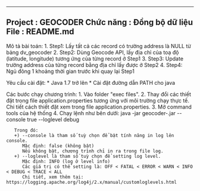 ------------------------------------------------------------------------------------------
Project		: GEOCODER
Chức năng	: Đồng bộ dữ liệu
File		: README.md
------------------------------------------------------------------------------------------

Mô tả bài toán:
	1. Step1: Lấy tất cả các record có trường address là NULL từ bảng dv_geocoder
	2. Step2: Dùng Geocode API, lấy địa chỉ của toạ độ (latitude, longitude) tương ứng của từng record ở Step1
	3. Step3: Update trường address của từng record bằng địa chỉ lấy được ở Step2
	4. Step4: Ngủ đông 1 khoảng thời gian trước khi quay lại Step1


Yêu cầu cài đặt:
	* Java 1.7 trở lên
	* Cài đặt đường dẫn PATH cho java

Các bước chạy chương trình:
	1. Vào folder "exec files".
	2. Thay đổi các thiết đặt trong file application.properties tương ứng với môi trường chạy thực tế.
	   Chi tiết cách thiết đặt xem trong file application.properties.
	3. Mở command tools của hệ thống
	4. Chạy lệnh như bên dưới:
		java -jar geocoder-<version>.jar --console true --loglevel debug

	   Trong đó: 
	   +) --console là tham số tuỳ chọn để bật tính năng in log lên console.
		  Mặc định: false (không bật)
		  Nếu không bật, chương trình chỉ in ra trong file log.
	   +) --loglevel là tham số tuỳ chọn để setting log level.
	      Mặc định: INFO (log ở level info)
		  Các giá trị có thể setting là: OFF < FATAL < ERROR < WARN < INFO < DEBUG < TRACE < ALL
		  Chi tiết, xem thêm tại: https://logging.apache.org/log4j/2.x/manual/customloglevels.html